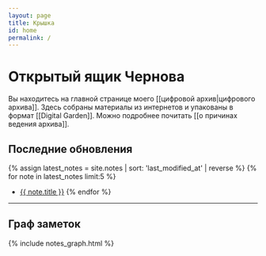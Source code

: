 ```yaml
---
layout: page
title: Крышка
id: home
permalink: /
---
```


# Открытый ящик Чернова

Вы находитесь на главной странице моего [[цифровой архив|цифрового архива]]. Здесь собраны материалы из интернетов и упакованы в формат [[Digital Garden]]. Можно подробнее почитать [[o причинах ведения архива]].

## Последние обновления

{% assign latest_notes = site.notes | sort: 'last_modified_at' | reverse %}
{% for note in latest_notes limit:5 %}
- <a href="{{ site.baseurl }}{{ note.url }}">{{ note.title }}</a>
{% endfor %}

---

## Граф заметок

{% include notes_graph.html %}
